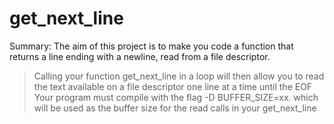 # get_next_line

Summary: The aim of this project is to make you code a function that returns a line ending with a newline, read from a file descriptor.

> Calling your function get_next_line in a loop will then allow you to read the text available on a file descriptor one line at a time until the EOF
> Your program must compile with the flag -D BUFFER_SIZE=xx. which will be used as the buffer size for the read calls in your get_next_line
